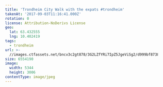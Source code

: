 ```yaml
---
title: 'Trondheim City Walk with the expats #trondheim'
takenAt: '2017-09-03T11:16:41.000Z'
rotation: 0
license: Attribution-NoDerivs License
geo:
  lat: 63.432555
  lng: 10.402419
tags:
  - trondheim
url: >-
  //images.ctfassets.net/bncv3c2gt878/3G2LZfYRi7IpZ5JgeViSg2/d999bf873883e3d91eb740a4e4b339b6/trondheim-city-walk-with-the-expats-trondheim_37008686445_o
size: 6554190
image:
  width: 5344
  height: 3006
contentType: image/jpeg
---
```


